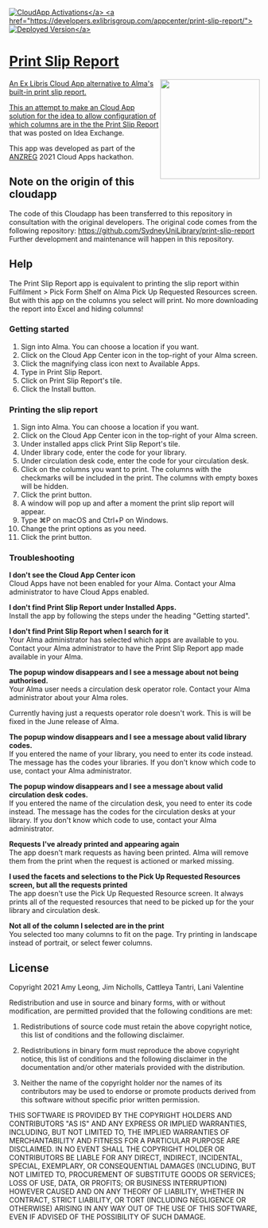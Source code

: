 <a href="https://developers.exlibrisgroup.com/appcenter/print-slip-report/">![CloudApp Activations](https://img.shields.io/badge/dynamic/json?url=https%3A%2F%2Fapps01.ext.exlibrisgroup.com%2Fappstats.json&query=%24%5B%3F(%40.cloud_app_id%3D%3D'hsg-library%2Fprint-slip-report')%5D.user_count&style=flat&label=Cloud%20App%20Activations)</a>
<a href="https://developers.exlibrisgroup.com/appcenter/print-slip-report/">![Deployed Version](https://img.shields.io/badge/dynamic/json?url=https%3A%2F%2Fapps01.ext.exlibrisgroup.com%2Fapps.json&query=%24%5B%3F(%40.id%3D%3D'hsg-library%2Fprint-slip-report')%5D.version&label=Deployed%20Version&color=green)</a>

# Print Slip Report

<img src="https://github.com/SydneyUniLibrary/print-slip-report/wiki/images/anzreghackathon2021-peopleschoiceaward.png" width="200" align="right">
An Ex Libris Cloud App alternative to Alma's built-in print slip report.

This an attempt to make an Cloud App solution for the idea to [allow configuration of which columns are in the the Print Slip Report](https://ideas.exlibrisgroup.com/forums/308173-alma/suggestions/12375144-allow-configuration-of-which-columns-are-in-the-th) that was posted on Idea Exchange.

This app was developed as part of the [ANZREG](https://anzreg.igelu.org/) 2021 Cloud Apps hackathon.

## Note on the origin of this cloudapp

The code of this Cloudapp has been transferred to this repository in consultation with the original developers. The original code comes from the following repository: https://github.com/SydneyUniLibrary/print-slip-report
Further development and maintenance will happen in this repository.

## Help
The Print Slip Report app is equivalent to printing the slip report within Fulfilment > Pick Form Shelf on Alma Pick Up Requested Resources screen. But with this app on the columns you select will print. No more downloading the report into Excel and hiding columns!

### Getting started

1. Sign into Alma. You can choose a location if you want.
1. Click on the Cloud App Center icon in the top-right of your Alma screen.
1. Click the magnifying class icon next to Available Apps.
1. Type in Print Slip Report.
1. Click on Print Slip Report's tile.
1. Click the Install button.

### Printing the slip report

1. Sign into Alma. You can choose a location if you want.
1. Click on the Cloud App Center icon in the top-right of your Alma screen.
1. Under installed apps click Print Slip Report's tile.
1. Under library code, enter the code for your library.
1. Under circulation desk code, enter the code for your circulation desk.
1. Click on the columns you want to print. The columns with the checkmarks will be included in the print. The columns with empty boxes will be hidden.
1. Click the print button.
1. A window will pop up and after a moment the print slip report will appear.
1. Type ⌘P on macOS and Ctrl+P on Windows.
1. Change the print options as you need.
1. Click the print button.

### Troubleshooting
**I don't see the Cloud App Center icon**<br>
Cloud Apps have not been enabled for your Alma. Contact your Alma administrator to have Cloud Apps enabled.

**I don't find Print Slip Report under Installed Apps.**<br>
Install the app by following the steps under the heading "Getting started".

**I don't find Print Slip Report when I search for it**<br>
Your Alma administrator has selected which apps are available to you. Contact your Alma administrator to have the Print Slip Report app made available in your Alma.

**The popup window disappears and I see a message about not being authorised.**<br>
Your Alma user needs a circulation desk operator role. Contact your Alma administrator about your Alma roles.

Currently having just a requests operator role doesn't work. This is will be fixed in the June release of Alma.

**The popup window disappears and I see a message about valid library codes.**<br>
If you entered the name of your library, you need to enter its code instead. The message has the codes your libraries. If you don't know which code to use, contact your Alma administrator.

**The popup window disappears and I see a message about valid circulation desk codes.**<br>
If you entered the name of the circulation desk, you need to enter its code instead. The message has the codes for the circulation desks at your library. If you don't know which code to use, contact your Alma administrator.

**Requests I've already printed and appearing again**<br>
The app doesn't mark requests as having been printed. Alma will remove them from the print when the request is actioned or marked missing.

**I used the facets and selections to the Pick Up Requested Resources screen, but all the requests printed**<br>
The app doesn't use the Pick Up Requested Resource screen. It always prints all of the requested resources that need to be picked up for the your library and circulation desk.

**Not all of the column I selected are in the print**<br>
You selected too many columns to fit on the page. Try printing in landscape instead of portrait, or select fewer columns.


## License

Copyright 2021 Amy Leong, Jim Nicholls, Cattleya Tantri, Lani Valentine

Redistribution and use in source and binary forms, with or without modification, are permitted provided that the following conditions are met:

1. Redistributions of source code must retain the above copyright notice, this list of conditions and the following disclaimer.

2. Redistributions in binary form must reproduce the above copyright notice, this list of conditions and the following disclaimer in the documentation and/or other materials provided with the distribution.

3. Neither the name of the copyright holder nor the names of its contributors may be used to endorse or promote products derived from this software without specific prior written permission.

THIS SOFTWARE IS PROVIDED BY THE COPYRIGHT HOLDERS AND CONTRIBUTORS "AS IS" AND ANY EXPRESS OR IMPLIED WARRANTIES, INCLUDING, BUT NOT LIMITED TO, THE IMPLIED WARRANTIES OF MERCHANTABILITY AND FITNESS FOR A PARTICULAR PURPOSE ARE DISCLAIMED. IN NO EVENT SHALL THE COPYRIGHT HOLDER OR CONTRIBUTORS BE LIABLE FOR ANY DIRECT, INDIRECT, INCIDENTAL, SPECIAL, EXEMPLARY, OR CONSEQUENTIAL DAMAGES (INCLUDING, BUT NOT LIMITED TO, PROCUREMENT OF SUBSTITUTE GOODS OR SERVICES; LOSS OF USE, DATA, OR PROFITS; OR BUSINESS INTERRUPTION) HOWEVER CAUSED AND ON ANY THEORY OF LIABILITY, WHETHER IN CONTRACT, STRICT LIABILITY, OR TORT (INCLUDING NEGLIGENCE OR OTHERWISE) ARISING IN ANY WAY OUT OF THE USE OF THIS SOFTWARE, EVEN IF ADVISED OF THE POSSIBILITY OF SUCH DAMAGE.
